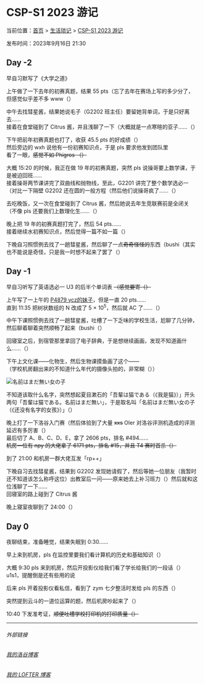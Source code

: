 # CSP-S1 2023 游记

当前位置：[首页](index.md) > [生活琐记](life.md) > [CSP-S1 2023 游记](life-2.md)

发布时间：2023年9月16日 21:30

## Day -2

早自习默写了《大学之道》

上午做了一下去年的初赛真题，结果 55 pts（忘了去年在赛场上写的多少分了，但感觉似乎差不多 www（）

中午去找彗星酱，结果她说毛子（G2202 班主任）要留她背单词，于是只好离去……  
接着在食堂碰到了 Citrus 酱，并且浅聊了一下（大概就是一点寒暄的亚子……（）

下午把前年初赛真题也打了，收获 45.5 pts 的好成绩（）  
然后旁边的 wxh 说他有一份初赛知识点，于是 pls 要求他发到团队里  
看了一眼，~~感觉不如 Phigros （）~~

大概 15:20 的时候，我正在做 19 年的初赛真题，突然 pls 说操哥要上数学课，于是被迫回班……  
接着操哥两节课讲完了双曲线和抛物线，至此，G2201 讲完了整个数学选必一（对比一下隔壁 G2202 还在圆的一般方程（然后他们说操哥疯了……（）

去吃晚饭，又一次在食堂碰到了 Citrus 酱，然后她说去年生竞联赛前是全闭关（不像 pls 还要我们上数理化生……（）

晚上把 19 年的初赛真题打完了，然后 54 pts……  
接着继续水初赛知识点，然后觉得一篇不如一篇（）

下晚自习照惯例去找了一趟彗星酱，然后聊了一点~~奇奇怪怪的~~东西（bushi（其实也不能说是奇怪，只是我一时想不起来了罢了（）

## Day -1

早自习听写了英语选必一 U3 的后半个单词表 ~~（感觉要寄（）~~

上午写了一上午的 [P4879 ycz的妹子](https://www.luogu.com.cn/problem/P4879)，但是一直 20 pts……  
直到 11:35 把树状数组的 N 改成了 5 × 10<sup>5</sup>，然后就 AC 了……（）

中午下课照惯例去找了一趟彗星酱，吐槽了一下乏味的学校生活，尬聊了几分钟，然后聊着聊着突然顺畅了起来（bushi（）

回寝室之后，到宿管那里拿回了电子辞典，于是想继续画画，发现不知道画什么……（）

下午上文化课——化物生，然后生物课摸鱼画了这个——  
（学校机房翻出来的不知道什么年代的摄像头拍的，非常糊（））

![名前はまだ無い女の子](https://picst.sunbangyan.cn/2023/09/15/z77ymh.jpg)

不知道该取什么名字，突然想起夏目漱石的「吾輩は猫である（《我是猫》）」开头两句「吾輩は猫である。名前はまだ無い」，于是取名叫「名前はまだ無い女の子（《还没有名字的女孩》）」（）

晚上打了一下洛谷入门赛（然后体验到了大量 ~~xxs~~ OIer 对洛谷评测机造成的评测延迟有多厉害（）  
最后切了 A、B、C、D、E，拿了 2606 pts，排名 \#494……  
~~机房一位有 npy 的大佬拿了 6171 pts，排名 \#15，并且 T4 赛时首杀（）~~

到了 21:00 和机房一群大佬互发「rp++」

下晚自习去找彗星酱，结果到 G2202 发现她请假了，然后等她一位朋友（我暂时还不知道该怎么称呼这位）出教室后一问——原来她去上补习班力（）然后就和这位浅聊了一下……  
回寝室的路上碰到了 Citrus 酱

晚上寝室夜聊到了 24:00（）

## Day 0

夜聊结束，准备睡觉，结果失眠到 0:30……

早上来到机房，pls 在监控里要我们看计算机的历史和基础知识（）

大概 9:30 pls 来到机房，然后开投影仪给我们看了学长给我们的一段话（）  
u1s1，提醒倒是还有些用的说

后来 pls 开着投影仪看私信，看到了 zym 七夕整活时发给 pls 的东西（）

突然提到云斗的一道位运算的题，然后机房吵起来了（）

10:40 下发准考证，~~顺便吐槽学校打印机的打印质量（）~~

---
###### 外部链接
###### [我的洛谷博客](https://muhyih.blog.luogu.org/)
###### [我的 LOFTER 博客](https://seven-celsius-sunny.lofter.com/)
